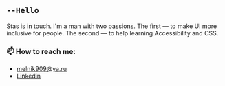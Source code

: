 ## `--Hello`
Stas is in touch. I'm a man with two passions. The first — to make UI more inclusive for people. The second — to help learning  Accessibility and CSS. 

### 📫 How to reach me:
- melnik909@ya.ru
- [Linkedin](https://www.linkedin.com/in/melnik909/)

<!--
**melnik909/melnik909** is a ✨ _special_ ✨ repository because its `README.md` (this file) appears on your GitHub profile.

Here are some ideas to get you started:

- 🔭 I’m currently working on ...
- 🌱 I’m currently learning ...
- 👯 I’m looking to collaborate on ...
- 🤔 I’m looking for help with ...
- 💬 Ask me about ...
- 📫 How to reach me: ...
- 😄 Pronouns: ...
- ⚡ Fun fact: ...
-->
